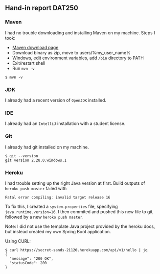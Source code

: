 ## Hand-in report DAT250

### Maven
I had no trouble downloading and installing Maven on my machine.
Steps I took:
   - [Maven download page](https://maven.apache.org/download.cgi)
   - Download binary as zip, move to users/%my_user_name%
   - Windows, edit environment variables, add ``/bin`` directory to PATH
   - Exit/restart shell
   - Run ``mvn -v``
```terminal
$ mvn -v

```
  
### JDK
I already had a recent version of ``OpenJDK`` installed.

### IDE
I already had an ``IntelliJ`` installation with a student license.

### Git
I already had git installed on my machine.
```terminal
$ git --version
git version 2.28.0.windows.1
```

### Heroku

I had trouble setting up the right Java version at first. 
Build outputs of ``heroku push master`` failed with
```terminal
Fatal error compiling: invalid target release 16
```

To fix this, I created a ``system.properties`` file, specifying ``java.runtime.version=16``. I then commited and pushed this new file to git, followed by a new ``heroko push master``.

Note: I did not use the template Java project provided by the heroku docs, but instead created my own Spring Boot application.

Using CURL:
```terminal
$ curl https://secret-sands-21120.herokuapp.com/api/v1/hello | jq
{
  "message": "200 OK",
  "statusCode": 200
}
```
